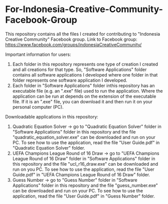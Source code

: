 # For-Indonesia-Creative-Community-Facebook-Group
This repository contains all the files I created for contributing to "Indonesia Creative Community" Facebook group. 
Link to Facebook group: https://www.facebook.com/groups/indonesiaCreativeCommunity/

Important information for users:
1. Each folder in this repository represents one type of creation I created and all creations for that type. So, "Software Applications" 
folder contains all software applications I developed where one folder in that folder represents one software application I developed.
2. Each folder in "Software Applications" folder inthis repository has an executable file (e.g. an ".exe" file) used to run the application. 
Where the application can be run at depends on the extension of the executable file. If it is an ".exe" file, you can download it and then run it on your
personal computer (PC).

Downloadable applications in this repository:
1. Quadratic Equation Solver -> go to "Quadratic Equation Solver" folder in "Software Applications" folder in this repository and the file 
"quadratic_equation_solver.exe" can be downloaded and run on your PC. To see how to use the application, read the file "User Guide.pdf" in 
"Quadratic Equation Solver" folder.
2. UEFA Champions League Round of 16 Draw -> go to "UEFA Champions League Round of 16 Draw" folder in "Software Applications" folder 
in this repository and the file "ucl_r16_draw.exe" can be downloaded and run on you PC. To see how to use the application, 
read the file "User Guide.pdf" in "UEFA Champions League Round of 16 Draw" folder.
3. Guess Number -> go to "Guess Number" folder in "Software Applications" folder in this repository and the file "guess_number.exe" can 
be downloaded and run on your PC. To see how to use the application, read the file "User Guide.pdf" in "Guess Number" folder.
